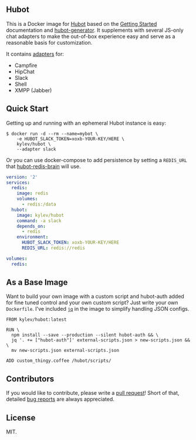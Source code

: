 ## Hubot

This is a Docker image for [Hubot](https://hubot.github.com) based on the [Getting Started](https://hubot.github.com/docs/) documentation and [hubot-generator](https://github.com/github/generator-hubot). It supplements with several JS-only chat adapters to make the out-of-box experience easy and serve as a reasonable basis for customization.

It contains [adapters](https://hubot.github.com/docs/adapters/) for:

* Campfire
* HipChat
* Slack
* Shell
* XMPP (Jabber)

## Quick Start

Getting up and running with an ephemeral Hubot instance is easy:

``` console
$ docker run -d --rm --name=mybot \
    -e HUBOT_SLACK_TOKEN=xoxb-YOUR-KEY/HERE \
    kylev/hubot \
    --adapter slack
```

Or you can use docker-compose to add persistence by setting a `REDIS_URL` that [hubot-redis-brain](https://github.com/hubot-scripts/hubot-redis-brain) will use.

``` yml
version: '2'
services:
  redis:
    image: redis
    volumes:
      - redis:/data
  hubot:
    image: kylev/hubot
    command: -a slack
    depends_on:
      - redis
    environment:
      HUBOT_SLACK_TOKEN: xoxb-YOUR-KEY/HERE
      REDIS_URL: redis://redis

volumes:
  redis:
```

## As a Base Image

Want to build your own image with a custom script and hubot-auth added for fine tuned control and your own custom script? Just write your own `Dockerfile`. I've included [`jq`](https://stedolan.github.io/jq/) in the image to simplify handling JSON configs.

``` console
FROM kylev/hubot:latest

RUN \
  npm install --save --production --silent hubot-auth && \
  jq '. += ["hubot-auth"]' external-scripts.json > new-scripts.json && \
  mv new-scripts.json external-scripts.json

ADD custom_thingy.coffee /hubot/scripts/
```

## Contributors

If you would like to contribute, please write a [pull request](https://github.com/kylev/docker-hubot/pulls)! Short of that, detailed [bug reports](https://github.com/kylev/docker-hubot/issues) are always appreciated.

## License

MIT.
